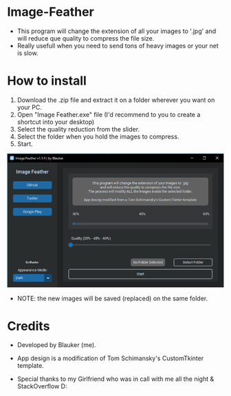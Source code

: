 # Image-Feather
- This program will change the extension of all your images to '.jpg' and will reduce que quality to compress the file size.
- Really usefull when you need to send tons of heavy images or your net is slow.

# How to install
1. Download the .zip file and extract it on a folder wherever you want on your PC.
2. Open "Image Feather.exe" file (I'd recommend to you to create a shortcut into your desktop)
3. Select the quality reduction from the slider.
4. Select the folder when you hold the images to compress.
5. Start.

![alt text](https://github.com/Blauker/Image-Feather/blob/main/ImageFeatherView.PNG?raw=true)

- NOTE: the new images will be saved (replaced) on the same folder.


# Credits
- Developed by Blauker (me).
- App design is a modification of Tom Schimansky's CustomTkinter template.

- Special thanks to my Girlfriend who was in call with me all the night & StackOverflow D:


